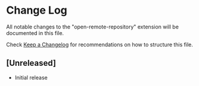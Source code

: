 # Change Log

All notable changes to the "open-remote-repository" extension will be documented in this file.

Check [Keep a Changelog](http://keepachangelog.com/) for recommendations on how to structure this file.

## [Unreleased]

- Initial release